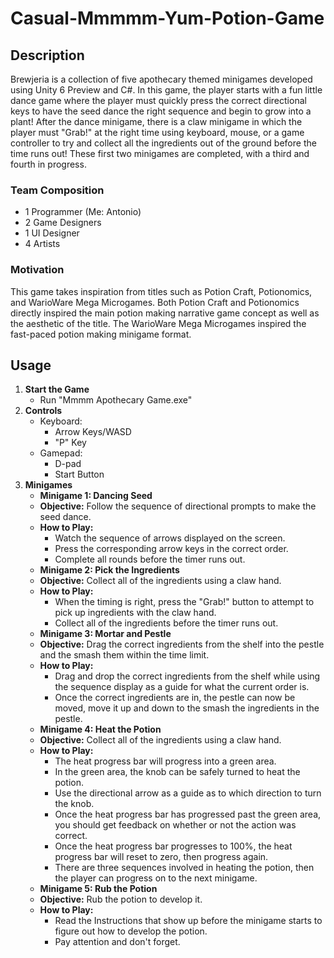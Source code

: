 # Casual-Mmmmm-Yum-Potion-Game

## Description
Brewjeria is a collection of five apothecary themed minigames developed using Unity 6 Preview and C#. In this game, the player starts with a fun little dance game where the player must quickly press the correct directional keys to have the seed dance the right sequence and begin to grow into a plant! After the dance minigame, there is a claw minigame in which the player must "Grab!" at the right time using keyboard, mouse, or a game controller to try and collect all the ingredients out of the ground before the time runs out! These first two minigames are completed, with a third and fourth in progress.

### Team Composition
- 1 Programmer (Me: Antonio)
- 2 Game Designers
- 1 UI Designer
- 4 Artists

### Motivation
This game takes inspiration from titles such as Potion Craft, Potionomics, and WarioWare Mega Microgames. Both Potion Craft and Potionomics directly inspired the main potion making narrative game concept as well as the aesthetic of the title. The WarioWare Mega Microgames inspired the fast-paced potion making minigame format.

## Usage
1. **Start the Game**
   - Run "Mmmm Apothecary Game.exe"
2. **Controls**
   - Keyboard:
       - Arrow Keys/WASD
       - "P" Key
   - Gamepad:
       - D-pad
       - Start Button
3. **Minigames**
   - **Minigame 1: Dancing Seed**
   - **Objective:** Follow the sequence of directional prompts to make the seed dance.
   - **How to Play:**
        - Watch the sequence of arrows displayed on the screen.
        - Press the corresponding arrow keys in the correct order.
        - Complete all rounds before the timer runs out.
   - **Minigame 2: Pick the Ingredients**
   - **Objective:** Collect all of the ingredients using a claw hand.
   - **How to Play:**
        - When the timing is right, press the "Grab!" button to attempt to pick up ingredients with the claw hand.
        - Collect all of the ingredients before the timer runs out.
   - **Minigame 3: Mortar and Pestle**
   - **Objective:** Drag the correct ingredients from the shelf into the pestle and the smash them within the time limit.
   - **How to Play:**
        - Drag and drop the correct ingredients from the shelf while using the sequence display as a guide for what the current order is.
        - Once the correct ingredients are in, the pestle can now be moved, move it up and down to the smash the ingredients in the pestle.
   - **Minigame 4: Heat the Potion**
   - **Objective:** Collect all of the ingredients using a claw hand.
   - **How to Play:**
        - The heat progress bar will progress into a green area.
        - In the green area, the knob can be safely turned to heat the potion.
        - Use the directional arrow as a guide as to which direction to turn the knob.
        - Once the heat progress bar has progressed past the green area, you should get feedback on whether or not the action was correct.
        - Once the heat progress bar progresses to 100%, the heat progress bar will reset to zero, then progress again.
        - There are three sequences involved in heating the potion, then the player can progress on to the next minigame.
   - **Minigame 5: Rub the Potion**
   - **Objective:** Rub the potion to develop it.
   - **How to Play:**
        - Read the Instructions that show up before the minigame starts to figure out how to develop the potion.
        - Pay attention and don't forget.

